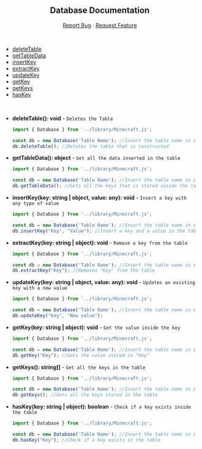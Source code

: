 <br />
<h2 align="center">Database Documentation</h2>
<p align="center">
    <a href="https://github.com/notbeer/MCBE-GameTest-FrameWork/issues">Report Bug</a>
    ·
    <a href="https://github.com/notbeer/MCBE-GameTest-FrameWork/issues">Request Feature</a>
</p>
<br />
<ul>
    <li><a href="#deleteTable">deleteTable</a></li>
    <li><a href="#getTableData">getTableData</a></li>
    <li><a href="#insertKey">insertKey</a></li>
    <li><a href="#extractKey">extractKey</a></li>
    <li><a href="#updateKey">updateKey</a></li>
    <li><a href="#getKey">getKey</a></li>
    <li><a href="#getKeys">getKeys</a></li>
    <li><a href="#hasKey">hasKey</a></li>
</ul>

<br />
<div id="deleteTable">

- **deleteTable(): void** - `Deletes the Table`
  ```javascript
  import { Database } from '../library/Minecraft.js';
  
  const db = new Database('Table Name'); //Insert the table name in constructor
  db.deleteTable(); //Deletes the table that is constructed
  ```
</div>

<div id="getTableData">

- **getTableData(): object** - `Get all the data inserted in the table`
  ```javascript
  import { Database } from '../library/Minecraft.js';
  
  const db = new Database('Table Name'); //Insert the table name in constructor
  db.getTableData(); //Gets all the keys that is stored inside the table
  ```
</div>

<div id="insertKey">

- **insertKey(key: string | object, value: any): void** - `Insert a key with any type of value`
  ```javascript
  import { Database } from '../library/Minecraft.js';
  
  const db = new Database('Table Name'); //Insert the table name in constructor
  db.insertKey("Key", "Value"); //Insert a key and a value in the table
  ```
</div>

<div id="extractKey">

- **extractKey(key: string | object): void** - `Remove a key from the table`
  ```javascript
  import { Database } from '../library/Minecraft.js';
  
  const db = new Database('Table Name'); //Insert the table name in constructor
  db.extractKey("Key"); //Removes "Key" from the table
  ```
</div>

<div id="updateKey">

- **updateKey(key: string | object, value: any): void** - `Updates an existing key with a new value`
  ```javascript
  import { Database } from '../library/Minecraft.js';
  
  const db = new Database('Table Name'); //Insert the table name in constructor
  db.updateKey("Key", "New value");
  ```
</div>

<div id="getKey">

- **getKey(key: string | object): void** - `Get the value inside the key`
  ```javascript
  import { Database } from '../library/Minecraft.js';
  
  const db = new Database('Table Name'); //Insert the table name in constructor
  db.getKey("Key"); //Gets the value stored in "Key"
  ```
</div>

<div id="getKeys">

- **getKeys(): string[]** - `Get all the keys in the table`
  ```javascript
  import { Database } from '../library/Minecraft.js';
  
  const db = new Database('Table Name'); //Insert the table name in constructor
  db.getKeys(); //Gets all the keys stored in the table
  ```
</div>

<div id="hasKey">

- **hasKey(key: string | object): boolean** - `Check if a key exists inside the table`
  ```javascript
  import { Database } from '../library/Minecraft.js';
  
  const db = new Database('Table Name'); //Insert the table name in constructor
  db.hasKey("Key"); //Check if a key exists in the table
  ```
</div>